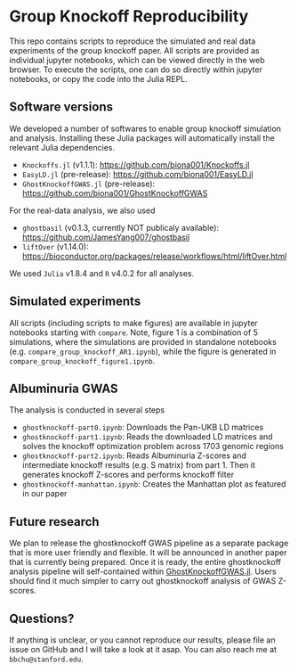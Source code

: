 # Group Knockoff Reproducibility

This repo contains scripts to reproduce the simulated and real data experiments of the group knockoff paper. All scripts are provided as individual jupyter notebooks, which can be viewed directly in the web browser. To execute the scripts, one can do so directly within jupyter notebooks, or copy the code into the Julia REPL. 

## Software versions

We developed a number of softwares to enable group knockoff simulation and analysis. Installing these Julia packages will automatically install the relevant Julia dependencies.

+ `Knockoffs.jl` (v1.1.1): https://github.com/biona001/Knockoffs.jl
+ `EasyLD.jl` (pre-release): https://github.com/biona001/EasyLD.jl
+ `GhostKnockoffGWAS.jl` (pre-release): https://github.com/biona001/GhostKnockoffGWAS

For the real-data analysis, we also used 

+ `ghostbasil` (v0.1.3, currently NOT publicaly available): https://github.com/JamesYang007/ghostbasil
+ `liftOver` (v1.14.0): https://bioconductor.org/packages/release/workflows/html/liftOver.html

We used `Julia` v1.8.4 and `R` v4.0.2 for all analyses. 

## Simulated experiments

All scripts (including scripts to make figures) are available in jupyter notebooks starting with `compare`. Note, figure 1 is a combination of 5 simulations, where the simulations are provided in standalone notebooks (e.g. `compare_group_knockoff_AR1.ipynb`), while the figure is generated in `compare_group_knockoff_figure1.ipynb`. 

## Albuminuria GWAS

The analysis is conducted in several steps

+ `ghostknockoff-part0.ipynb`: Downloads the Pan-UKB LD matrices 
+ `ghostknockoff-part1.ipynb`: Reads the downloaded LD matrices and solves the knockoff optimization problem across 1703 genomic regions 
+ `ghostknockoff-part2.ipynb`: Reads Albuminuria Z-scores and intermediate knockoff results (e.g. S matrix) from part 1. Then it generates knockoff Z-scores and performs knockoff filter
+ `ghostknockoff-manhattan.ipynb`: Creates the Manhattan plot as featured in our paper

## Future research

We plan to release the ghostknockoff GWAS pipeline as a separate package that is more user friendly and flexible. It will be announced in another paper that is currently being prepared. Once it is ready, the entire ghostknockoff analysis pipeline will self-contained within [GhostKnockoffGWAS.jl](https://github.com/biona001/GhostKnockoffGWAS). Users should find it much simpler to carry out ghostknockoff analysis of GWAS Z-scores. 

## Questions?

If anything is unclear, or you cannot reproduce our results, please file an issue on GitHub and I will take a look at it asap. You can also reach me at `bbchu@stanford.edu`.
